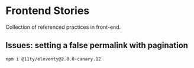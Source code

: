 # Frontend Stories

Collection of referenced practices in front-end. 
## Issues: setting a false permalink with pagination
<!-- Combining pagination with  -->
```shell
npm i @11ty/eleventy@2.0.0-canary.12
```